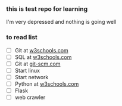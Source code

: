 ### this is test repo for learning 

I'm very depressed and nothing is going well
### to read list

- [ ] Git at [w3schools.com](https://www.w3schools.com/git/)
- [ ] SQL at [w3schools.com](https://www.w3schools.com/sql/default.asp)
- [ ] Git at [git-scm.com](https://git-scm.com/)
- [ ] Start linux
- [ ] Start network
- [ ] Python at [w3schools.com](https://www.w3schools.com/python/default.asp)
- [ ] Flask
- [ ] web crawler